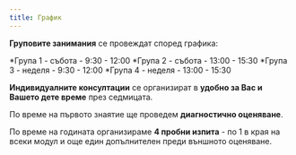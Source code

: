 ```yaml
---
title: График
---
```


**Груповите занимания** се провеждат според графика:

*Група 1 - събота - 9:30 - 12:00
*Група 2 - събота - 13:00 - 15:30
*Група 3 - неделя - 9:30 - 12:00
*Група 4 - неделя - 13:00 - 15:30

**Индивидуалните консултации** се организират в **удобно за Вас и Вашето дете време** през седмицата.

По време на първото знаятие ще проведем **диагностично оценяване**.

По време на годината организираме **4 пробни изпита** - по 1 в края на всеки модул и още един допълнителен преди външното оценяване.
